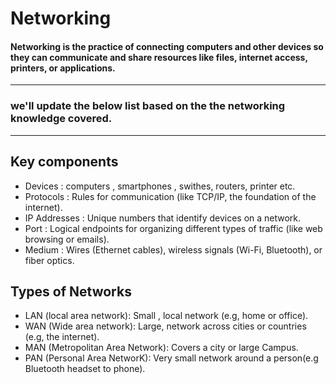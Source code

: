 # Networking

#### Networking is the practice of connecting computers and other devices so they can communicate and share resources like files, internet access, printers, or applications.



---
### we'll update the below list based on the the networking knowledge covered.
---

## Key components

- Devices : computers , smartphones , swithes, routers, printer etc.
- Protocols : Rules for communication (like TCP/IP, the foundation of the internet).
- IP Addresses : Unique numbers that identify devices on a network.
- Port : Logical endpoints for organizing different types of traffic (like web browsing or emails).
- Medium : Wires (Ethernet cables), wireless signals (Wi-Fi, Bluetooth), or fiber optics.

## Types of Networks

* LAN (local area network): Small , local network (e.g, home or office).
* WAN (Wide area network): Large, network across cities or countries (e.g, the internet).
* MAN (Metropolitan Area Network): Covers a city or large Campus.
* PAN (Personal Area NetworK): Very small network around a person(e.g Bluetooth headset to phone).


